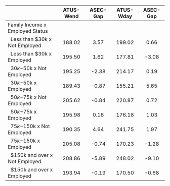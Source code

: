 
|                      |    ATUS-Wend |     ASEC-Gap |    ATUS-Wday |     ASEC-Gap |
| -------------------- | :----------: | :----------: | :----------: | :----------: |
| Family Income x Employed Status |              |              |              |              |
| &nbsp;&nbsp;Less than $30k x Not Employed |       188.02 |         3.57 |       199.02 |         0.66 |
| &nbsp;&nbsp;Less than $30k x Employed |       195.50 |         1.62 |       177.81 |        -3.08 |
| &nbsp;&nbsp;$30k-$50k x Not Employed |       195.25 |        -2.38 |       214.17 |         0.19 |
| &nbsp;&nbsp;$30k-$50k x Employed |       189.43 |        -0.87 |       155.21 |         5.65 |
| &nbsp;&nbsp;$50k-$75k x Not Employed |       205.62 |        -0.84 |       220.87 |         0.72 |
| &nbsp;&nbsp;$50k-$75k x Employed |       195.98 |         0.18 |       176.18 |         1.03 |
| &nbsp;&nbsp;$75k-$150k x Not Employed |       190.35 |         4.64 |       241.75 |         1.97 |
| &nbsp;&nbsp;$75k-$150k x Employed |       205.08 |        -0.74 |       170.23 |        -1.28 |
| &nbsp;&nbsp;$150k and over x Not Employed |       208.86 |        -5.89 |       248.02 |        -9.10 |
| &nbsp;&nbsp;$150k and over x Employed |       193.94 |        -0.19 |       170.50 |        -0.68 |

